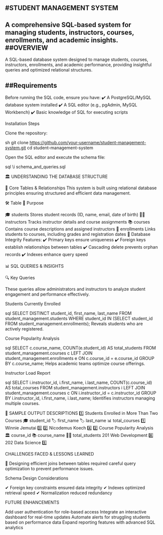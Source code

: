 #STUDENT MANAGEMENT SYSTEM 
---
A comprehensive SQL-based system for managing students, instructors, courses, enrollments, and academic insights.
##OVERVIEW
---
A SQL-based database system designed to manage students, courses, instructors, enrollments, and academic performance, providing insightful queries
and optimized relational structures.
 
##Requirements
---

Before running the SQL code, ensure you have: 
✔️ A PostgreSQL/MySQL database system installed 
✔️ A SQL editor (e.g., pgAdmin, MySQL Workbench) 
✔️ Basic knowledge of SQL for executing scripts

   Installation Steps

  Clone the repository:

sh
git clone https://github.com/your-username/student-management-system.git
cd student-management-system
 
  Open the SQL editor and execute the schema file:

sql
\i schema_and_queries.sql

🏛️ UNDERSTANDING THE DATABASE STRUCTURE

📌 Core Tables & Relationships
This system is built using relational database principles ensuring structured and efficient data management.

🛠️ Table	📖 Purpose

🎓 students	Stores student records (ID, name, email, date of birth)
👨‍🏫 instructors	Tracks instructor details and course assignments
📚 courses	Contains course descriptions and assigned instructors
📝 enrollments	Links students to courses, including grades and registration dates
🔗 Database Integrity Features:
✔️ Primary keys ensure uniqueness ✔️ Foreign keys establish relationships between tables ✔️ Cascading delete prevents orphan records ✔️ Indexes enhance query speed

📊 SQL QUERIES & INSIGHTS

🔍 Key Queries

These queries allow administrators and instructors to analyze student engagement and performance effectively.

 Students Currently Enrolled

sql
SELECT DISTINCT student_id, first_name, last_name 
FROM student_management.students 
WHERE student_id IN (SELECT student_id FROM student_management.enrollments);
Reveals students who are actively registered.

 Course Popularity Analysis

sql
SELECT c.course_name, COUNT(e.student_id) AS total_students
FROM student_management.courses c
LEFT JOIN student_management.enrollments e ON c.course_id = e.course_id
GROUP BY c.course_name;
Helps academic teams optimize course offerings.

 Instructor Load Report

sql
SELECT i.instructor_id, i.first_name, i.last_name, COUNT(c.course_id) AS total_courses
FROM student_management.instructors i
LEFT JOIN student_management.courses c ON i.instructor_id = c.instructor_id
GROUP BY i.instructor_id, i.first_name, i.last_name;
Identifies instructors managing multiple courses.

📸 SAMPLE OUTPUT DESCRIPTIONS
1️⃣ Students Enrolled in More Than Two Courses
🎓 student_id	🏷️ first_name	🏷️ last_name	📊 total_courses
1️⃣	Winnie	Jemutai	3️⃣
2️⃣	Nicodemus	Koech	4️⃣
2️⃣ Course Popularity Analysis
🏛️ course_id	📚 course_name	👨‍🎓 total_students
201	Web Development	8️⃣
202	Data Science	5️⃣


  CHALLENGES FACED & LESSONS LEARNED

  🔹 Designing efficient joins between tables required careful query optimization to prevent performance issues.

 Schema Design Considerations

✔ Foreign key constraints ensured data integrity
✔ Indexes optimized retrieval speed 
✔ Normalization reduced redundancy

 FUTURE ENHANCEMENTS

  Add user authentication for role-based access 
  Integrate an interactive dashboard for real-time updates 
  Automate alerts for struggling students based on performance data 
  Expand reporting features with advanced SQL analytics
